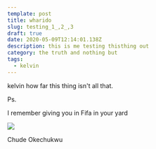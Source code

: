 ```yaml
---
template: post
title: wharido
slug: testing_1_,2_,3
draft: true
date: 2020-05-09T12:14:01.138Z
description: this is me testing thisthing out
category: the truth and nothing but
tags:
  - kelvin
---
```

kelvin how far this thing isn't all that. 

Ps. 

I remember giving you in Fifa in your yard

![](/media/img-20200501-wa0006-1-.jpg)

Chude Okechukwu